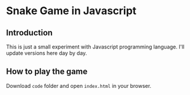 # Snake Game in Javascript

## Introduction
This is just a small experiment with Javascript programming language. I'll update versions here day by day.

## How to play the game
Download `code` folder and open `index.html` in your browser.
